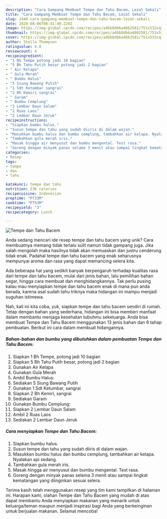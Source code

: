 ```yaml
---
description: "Cara Gampang Membuat Tempe dan Tahu Bacem, Lezat Sekali"
title: "Cara Gampang Membuat Tempe dan Tahu Bacem, Lezat Sekali"
slug: 1440-cara-gampang-membuat-tempe-dan-tahu-bacem-lezat-sekali
date: 2020-08-06T06:41:40.228Z
image: https://img-global.cpcdn.com/recipes/a4bb8db6a4662581/751x532cq70/tempe-dan-tahu-bacem-foto-resep-utama.jpg
thumbnail: https://img-global.cpcdn.com/recipes/a4bb8db6a4662581/751x532cq70/tempe-dan-tahu-bacem-foto-resep-utama.jpg
cover: https://img-global.cpcdn.com/recipes/a4bb8db6a4662581/751x532cq70/tempe-dan-tahu-bacem-foto-resep-utama.jpg
author: Stella Thompson
ratingvalue: 4.8
reviewcount: 4
recipeingredient:
- "1 Bh Tempe potong jadi 10 bagian"
- "5 Bh Tahu Putih besar potong jadi 2 bagian"
- " Air Kelapa"
- " Gula Merah"
- " Bumbu Halus"
- "5 Siung Bawang Putih"
- "1 Sdt Ketumbar sangrai"
- "2 Bh Kemiri sangrai"
- " Garam"
- " Bumbu Cemplung"
- "2 Lembar Daun Salam"
- "2 Ruas Laos"
- "2 Lembar Daun Jeruk"
recipeinstructions:
- "Siapkan bumbu halus."
- "Susun tempe dan tahu yang sudah diiris di dalam wajan."
- "Masukkan bumbu halus dan bumbu cemplung, tambahkan air kelapa. Nyalakan api sedang."
- "Tambahkan gula merah iris."
- "Masak hingga air menyusut dan bumbu mengental. Test rasa."
- "Goreng dengan minyak panas selama 3 menit atau sampai tingkat kematangan yang diinginkan sesuai selera."
categories:
- Resep
tags:
- tempe
- dan
- tahu

katakunci: tempe dan tahu 
nutrition: 236 calories
recipecuisine: Indonesian
preptime: "PT33M"
cooktime: "PT53M"
recipeyield: "3"
recipecategory: Lunch

---
```



![Tempe dan Tahu Bacem](https://img-global.cpcdn.com/recipes/a4bb8db6a4662581/751x532cq70/tempe-dan-tahu-bacem-foto-resep-utama.jpg)

Anda sedang mencari ide resep tempe dan tahu bacem yang unik? Cara membuatnya memang tidak terlalu sulit namun tidak gampang juga. Jika salah mengolah maka hasilnya tidak akan memuaskan dan justru cenderung tidak enak. Padahal tempe dan tahu bacem yang enak seharusnya mempunyai aroma dan rasa yang dapat memancing selera kita.

Ada beberapa hal yang sedikit banyak berpengaruh terhadap kualitas rasa dari tempe dan tahu bacem, mulai dari jenis bahan, lalu pemilihan bahan segar, hingga cara membuat dan menghidangkannya. Tak perlu pusing kalau mau menyiapkan tempe dan tahu bacem enak di mana pun anda berada, karena asal sudah tahu triknya maka hidangan ini mampu menjadi suguhan istimewa.




Nah, kali ini kita coba, yuk, siapkan tempe dan tahu bacem sendiri di rumah. Tetap dengan bahan yang sederhana, hidangan ini bisa memberi manfaat dalam membantu menjaga kesehatan tubuhmu sekeluarga. Anda bisa membuat Tempe dan Tahu Bacem menggunakan 13 jenis bahan dan 6 tahap pembuatan. Berikut ini cara dalam membuat hidangannya.

<!--inarticleads1-->

##### Bahan-bahan dan bumbu yang dibutuhkan dalam pembuatan Tempe dan Tahu Bacem:

1. Siapkan 1 Bh Tempe, potong jadi 10 bagian
1. Siapkan 5 Bh Tahu Putih besar, potong jadi 2 bagian
1. Gunakan  Air Kelapa
1. Gunakan  Gula Merah
1. Ambil  Bumbu Halus:
1. Sediakan 5 Siung Bawang Putih
1. Gunakan 1 Sdt Ketumbar, sangrai
1. Siapkan 2 Bh Kemiri, sangrai
1. Sediakan  Garam
1. Gunakan  Bumbu Cemplung:
1. Siapkan 2 Lembar Daun Salam
1. Ambil 2 Ruas Laos
1. Sediakan 2 Lembar Daun Jeruk




<!--inarticleads2-->

##### Cara menyiapkan Tempe dan Tahu Bacem:

1. Siapkan bumbu halus.
1. Susun tempe dan tahu yang sudah diiris di dalam wajan.
1. Masukkan bumbu halus dan bumbu cemplung, tambahkan air kelapa. Nyalakan api sedang.
1. Tambahkan gula merah iris.
1. Masak hingga air menyusut dan bumbu mengental. Test rasa.
1. Goreng dengan minyak panas selama 3 menit atau sampai tingkat kematangan yang diinginkan sesuai selera.




Terima kasih telah menggunakan resep yang tim kami tampilkan di halaman ini. Harapan kami, olahan Tempe dan Tahu Bacem yang mudah di atas dapat membantu Anda menyiapkan makanan yang menarik untuk keluarga/teman maupun menjadi inspirasi bagi Anda yang berkeinginan untuk berjualan makanan. Selamat mencoba!
